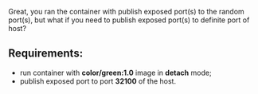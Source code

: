 
Great, you ran the container with publish exposed port(s) to the random port(s), but what if you need to publish exposed port(s) to definite port of host?

## Requirements:
- run container with **color/green:1.0** image in **detach** mode;
- publish exposed port to port **32100** of the host.
